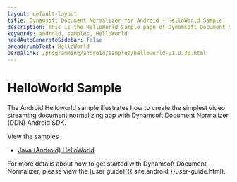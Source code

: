 ```yaml
---
layout: default-layout
title: Dynamsoft Document Normalizer for Android - HelloWorld Sample
description: This is the HelloWorld Sample page of Dynamsoft Document Normalizer for Android SDK.
keywords: android, samples, HelloWorld
needAutoGenerateSidebar: false
breadcrumbText: HelloWorld
permalink: /programming/android/samples/helloworld-v1.0.30.html
---
```


# HelloWorld Sample

The Android Helloworld sample illustrates how to create the simplest video streaming document normalizing app with Dynamsoft Document Normalizer (DDN) Android SDK.

View the samples

- <a href="https://github.com/Dynamsoft/document-normalizer-mobile-samples/tree/main/android/HelloWorld/" target="_blank">Java (Android) HelloWorld</a>

For more details about how to get started with Dynamsoft Document Normalizer, please view the [user guide]({{ site.android }}user-guide.html).
